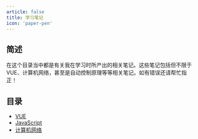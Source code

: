 ```yaml
---
article: false
title: 学习笔记
icon: 'paper-pen'
---
```


## 简述

在这个目录当中都是有关我在学习时所产出的相关笔记。这些笔记包括但不限于VUE、计算机网络，甚至是自动控制原理等等相关笔记。如有错误还请帮忙指正！

## 目录

- [VUE](./vueNote/README.md)
- [JavaScript](./jsNote/README.md)
- [计算机网络](./Computer_Network/README.md)